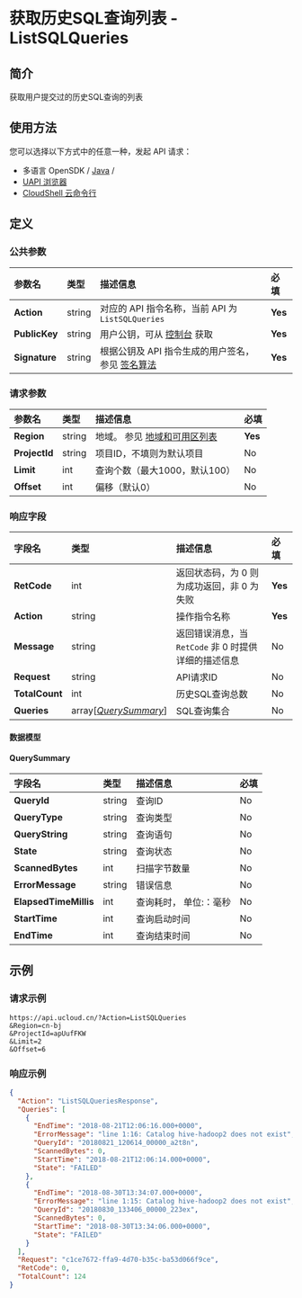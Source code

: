 # 获取历史SQL查询列表 - ListSQLQueries

## 简介

获取用户提交过的历史SQL查询的列表






## 使用方法

您可以选择以下方式中的任意一种，发起 API 请求：
- 多语言 OpenSDK / [Java](https://github.com/ucloud/ucloud-sdk-java) /
- [UAPI 浏览器](https://console.ucloud.cn/uapi/detail?id=ListSQLQueries)
- [CloudShell 云命令行](https://shell.ucloud.cn/)


## 定义

### 公共参数

| 参数名 | 类型 | 描述信息 | 必填 |
|:---|:---|:---|:---|
| **Action**     | string  | 对应的 API 指令名称，当前 API 为 `ListSQLQueries`                        | **Yes** |
| **PublicKey**  | string  | 用户公钥，可从 [控制台](https://console.ucloud.cn/uapi/apikey) 获取                                             | **Yes** |
| **Signature**  | string  | 根据公钥及 API 指令生成的用户签名，参见 [签名算法](api/summary/signature.md)  | **Yes** |

### 请求参数

| 参数名 | 类型 | 描述信息 | 必填 |
|:---|:---|:---|:---|
| **Region** | string | 地域。 参见 [地域和可用区列表](api/summary/regionlist) |**Yes**|
| **ProjectId** | string | 项目ID，不填则为默认项目 |No|
| **Limit** | int | 查询个数（最大1000，默认100） |No|
| **Offset** | int | 偏移（默认0） |No|

### 响应字段

| 字段名 | 类型 | 描述信息 | 必填 |
|:---|:---|:---|:---|
| **RetCode** | int | 返回状态码，为 0 则为成功返回，非 0 为失败 |**Yes**|
| **Action** | string | 操作指令名称 |**Yes**|
| **Message** | string | 返回错误消息，当 `RetCode` 非 0 时提供详细的描述信息 |No|
| **Request** | string | API请求ID |No|
| **TotalCount** | int | 历史SQL查询总数 |No|
| **Queries** | array[[*QuerySummary*](#QuerySummary)] | SQL查询集合 |No|

#### 数据模型


#### QuerySummary

| 字段名 | 类型 | 描述信息 | 必填 |
|:---|:---|:---|:---|
| **QueryId** | string | 查询ID |No|
| **QueryType** | string | 查询类型 |No|
| **QueryString** | string | 查询语句 |No|
| **State** | string | 查询状态 |No|
| **ScannedBytes** | int | 扫描字节数量 |No|
| **ErrorMessage** | string | 错误信息 |No|
| **ElapsedTimeMillis** | int | 查询耗时， 单位:：毫秒 |No|
| **StartTime** | int | 查询启动时间 |No|
| **EndTime** | int | 查询结束时间 |No|

## 示例

### 请求示例
    
```
https://api.ucloud.cn/?Action=ListSQLQueries
&Region=cn-bj
&ProjectId=apUufFKW
&Limit=2
&Offset=6
```

### 响应示例
    
```json
{
  "Action": "ListSQLQueriesResponse",
  "Queries": [
    {
      "EndTime": "2018-08-21T12:06:16.000+0000",
      "ErrorMessage": "line 1:16: Catalog hive-hadoop2 does not exist",
      "QueryId": "20180821_120614_00000_a2t8n",
      "ScannedBytes": 0,
      "StartTime": "2018-08-21T12:06:14.000+0000",
      "State": "FAILED"
    },
    {
      "EndTime": "2018-08-30T13:34:07.000+0000",
      "ErrorMessage": "line 1:15: Catalog hive-hadoop2 does not exist",
      "QueryId": "20180830_133406_00000_223ex",
      "ScannedBytes": 0,
      "StartTime": "2018-08-30T13:34:06.000+0000",
      "State": "FAILED"
    }
  ],
  "Request": "c1ce7672-ffa9-4d70-b35c-ba53d066f9ce",
  "RetCode": 0,
  "TotalCount": 124
}
```





